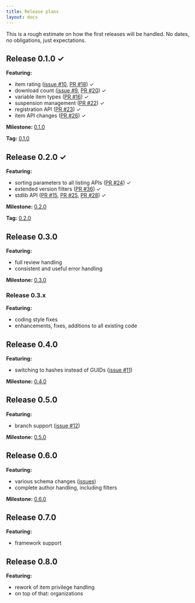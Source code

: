 ```yaml
---
title: Release plans
layout: docs
---
```

This is a rough estimate on how the first releases will be handled. No dates, no obligations, just expectations.

## Release 0.1.0 &#x2713;
**Featuring:**
* item rating ([issue #10](http://github.com/Library-Distribution/ALD-API/issues/10), [PR #18](http://github.com/Library-Distribution/ALD-API/pull/18)) &#x2713;
* download count ([issue #9](http://github.com/Library-Distribution/ALD-API/issues/9), [PR #20](http://github.com/Library-Distribution/ALD-API/pull/20)) &#x2713;
* variable item types ([PR #16](http://github.com/Library-Distribution/ALD-API/pull/16)) &#x2713;
* suspension management ([PR #22](http://github.com/Library-Distribution/ALD-API/pull/22)) &#x2713;
* registration API ([PR #23](http://github.com/Library-Distribution/ALD-API/pull/23)) &#x2713;
* item API changes ([PR #26](https://github.com/Library-Distribution/ALD-API/pull/26)) &#x2713;

**Milestone:** [0.1.0](https://github.com/Library-Distribution/ALD-API/issues/milestones)

**Tag:** [0.1.0](https://github.com/Library-Distribution/ALD-API/tree/0.1.0)

## Release 0.2.0 &#x2713;
**Featuring:**
* sorting parameters to all listing APIs ([PR #24](http://github.com/Library-Distribution/ALD-API/pull/24)) &#x2713;
* extended version filters ([PR #36](http://github.com/Library-Distribution/ALD-API/pull/36)) &#x2713;
* stdlib API ([PR #15](http://github.com/Library-Distribution/ALD-API/pull/15), [PR #25](http://github.com/Library-Distribution/ALD-API/pull/25), [PR #28](http://github.com/Library-Distribution/ALD-API/pull/28)) &#x2713;

**Milestone:**
[0.2.0](https://github.com/Library-Distribution/ALD-API/issues/milestones)

**Tag:** [0.2.0](https://github.com/Library-Distribution/ALD-API/tree/0.2.0)

## Release 0.3.0
**Featuring:**
* full review handling
* consistent and useful error handling

**Milestone:** [0.3.0](https://github.com/Library-Distribution/ALD-API/issues/milestones)

### Release 0.3.x
**Featuring:**
* coding style fixes
* enhancements, fixes, additions to all existing code

## Release 0.4.0
**Featuring:**
* switching to hashes instead of GUIDs ([issue #11](http://github.com/Library-Distribution/ALD-API/issues/11))

**Milestone:** [0.4.0](https://github.com/Library-Distribution/ALD-API/issues/milestones)

## Release 0.5.0
**Featuring:**
* branch support ([issue #12](http://github.com/Library-Distribution/ALD-API/issues/12))

**Milestone:** [0.5.0](https://github.com/Library-Distribution/ALD-API/issues/milestones)

## Release 0.6.0
**Featuring:**
* various schema changes ([issues](http://github.com/Library-Distribution/ALD-API/issues?labels=schema&state=open))
* complete author handling, including filters

**Milestone:** [0.6.0](https://github.com/Library-Distribution/ALD-API/issues/milestones)

## Release 0.7.0
**Featuring:**
* framework support

## Release 0.8.0
**Featuring:**
* rework of item privilege handling
* on top of that: organizations